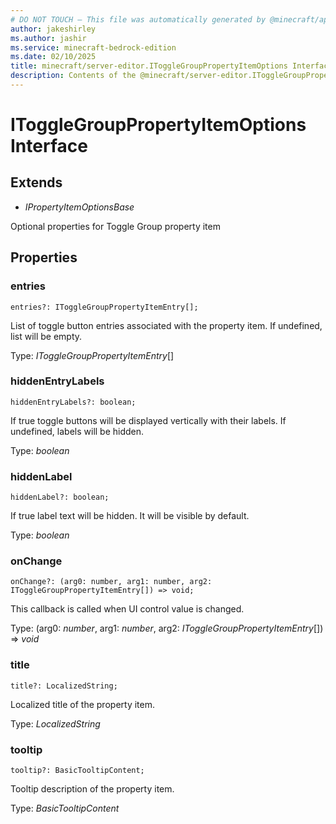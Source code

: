 ```yaml
---
# DO NOT TOUCH — This file was automatically generated by @minecraft/api-docs-generator, to report problems file an issue at https://github.com/Mojang/minecraft-scripting-libraries
author: jakeshirley
ms.author: jashir
ms.service: minecraft-bedrock-edition
ms.date: 02/10/2025
title: minecraft/server-editor.IToggleGroupPropertyItemOptions Interface
description: Contents of the @minecraft/server-editor.IToggleGroupPropertyItemOptions class.
---
```

# IToggleGroupPropertyItemOptions Interface

## Extends
- *IPropertyItemOptionsBase*

Optional properties for Toggle Group property item

## Properties

### **entries**
`entries?: IToggleGroupPropertyItemEntry[];`

List of toggle button entries associated with the property item. If undefined, list will be empty.

Type: *IToggleGroupPropertyItemEntry*[]

### **hiddenEntryLabels**
`hiddenEntryLabels?: boolean;`

If true toggle buttons will be displayed vertically with their labels. If undefined, labels will be hidden.

Type: *boolean*

### **hiddenLabel**
`hiddenLabel?: boolean;`

If true label text will be hidden. It will be visible by default.

Type: *boolean*

### **onChange**
`onChange?: (arg0: number, arg1: number, arg2: IToggleGroupPropertyItemEntry[]) => void;`

This callback is called when UI control value is changed.

Type: (arg0: *number*, arg1: *number*, arg2: *IToggleGroupPropertyItemEntry*[]) => *void*

### **title**
`title?: LocalizedString;`

Localized title of the property item.

Type: *LocalizedString*

### **tooltip**
`tooltip?: BasicTooltipContent;`

Tooltip description of the property item.

Type: *BasicTooltipContent*
